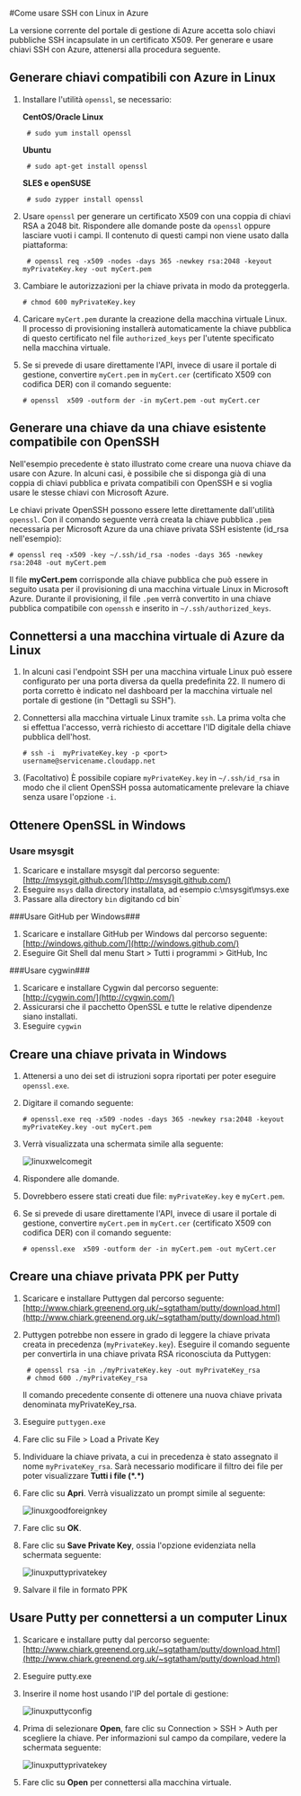 ﻿<properties urlDisplayName="Use SSH" pageTitle="Usare SSH per connettersi a macchine virtuali Linux in Azure" metaKeywords="Azure SSH keys Linux, Linux vm SSH" description="Learn how to generate and use SSH keys with a Linux virtual machine on Azure." metaCanonical="" services="virtual-machines" documentationCenter="" title="How to Use SSH with Linux on Azure" authors="szarkos" solutions="" manager="timlt" editor="" />

<tags ms.service="virtual-machines" ms.workload="infrastructure-services" ms.tgt_pltfrm="vm-linux" ms.devlang="na" ms.topic="article" ms.date="10/15/2014" ms.author="szarkos" />

#Come usare SSH con Linux in Azure

La versione corrente del portale di gestione di Azure accetta solo chiavi pubbliche SSH incapsulate in un certificato X509. Per generare e usare chiavi SSH con Azure, attenersi alla procedura seguente.

## Generare chiavi compatibili con Azure in Linux ##

1. Installare l'utilità `openssl`, se necessario:

	**CentOS/Oracle Linux**

		# sudo yum install openssl

	**Ubuntu**

		# sudo apt-get install openssl

	**SLES e openSUSE**

		# sudo zypper install openssl


2. Usare `openssl` per generare un certificato X509 con una coppia di chiavi RSA a 2048 bit. Rispondere alle domande poste da `openssl` oppure lasciare vuoti i campi. Il contenuto di questi campi non viene usato dalla piattaforma:

		# openssl req -x509 -nodes -days 365 -newkey rsa:2048 -keyout myPrivateKey.key -out myCert.pem

3.	Cambiare le autorizzazioni per la chiave privata in modo da proteggerla.

		# chmod 600 myPrivateKey.key

4.	Caricare `myCert.pem` durante la creazione della macchina virtuale Linux. Il processo di provisioning installerà automaticamente la chiave pubblica di questo certificato nel file `authorized_keys` per l'utente specificato nella macchina virtuale.

5.	Se si prevede di usare direttamente l'API, invece di usare il portale di gestione, convertire `myCert.pem` in `myCert.cer` (certificato X509 con codifica DER) con il comando seguente:

		# openssl  x509 -outform der -in myCert.pem -out myCert.cer


## Generare una chiave da una chiave esistente compatibile con OpenSSH
Nell'esempio precedente è stato illustrato come creare una nuova chiave da usare con Azure. In alcuni casi, è possibile che si disponga già di una coppia di chiavi pubblica e privata compatibili con OpenSSH e si voglia usare le stesse chiavi con Microsoft Azure.

Le chiavi private OpenSSH possono essere lette direttamente dall'utilità `openssl`. Con il comando seguente verrà creata la chiave pubblica `.pem` necessaria per Microsoft Azure da una chiave privata SSH esistente (id_rsa nell'esempio):

	# openssl req -x509 -key ~/.ssh/id_rsa -nodes -days 365 -newkey rsa:2048 -out myCert.pem

Il file **myCert.pem** corrisponde alla chiave pubblica che può essere in seguito usata per il provisioning di una macchina virtuale Linux in Microsoft Azure. Durante il provisioning, il file `.pem` verrà convertito in una chiave pubblica compatibile con `openssh` e inserito in `~/.ssh/authorized_keys`.


## Connettersi a una macchina virtuale di Azure da Linux

1. In alcuni casi l'endpoint SSH per una macchina virtuale Linux può essere configurato per una porta diversa da quella predefinita 22. Il numero di porta corretto è indicato nel dashboard per la macchina virtuale nel portale di gestione (in "Dettagli su SSH").

2.	Connettersi alla macchina virtuale Linux tramite `ssh`. La prima volta che si effettua l'accesso, verrà richiesto di accettare l'ID digitale della chiave pubblica dell'host.

		# ssh -i  myPrivateKey.key -p <port> username@servicename.cloudapp.net

3.	(Facoltativo) È possibile copiare `myPrivateKey.key` in `~/.ssh/id_rsa` in modo che il client OpenSSH possa automaticamente prelevare la chiave senza usare l'opzione `-i`.

## Ottenere OpenSSL in Windows ##
### Usare msysgit ###

1.	Scaricare e installare msysgit dal percorso seguente: [http://msysgit.github.com/](http://msysgit.github.com/)
2.	Eseguire `msys` dalla directory installata, ad esempio c:\msysgit\msys.exe
3.	Passare alla directory `bin` digitando cd bin`

###Usare GitHub per Windows###

1.	Scaricare e installare GitHub per Windows dal percorso seguente: [http://windows.github.com/](http://windows.github.com/)
2.	Eseguire Git Shell dal menu Start > Tutti i programmi > GitHub, Inc

###Usare cygwin###

1.	Scaricare e installare Cygwin dal percorso seguente: [http://cygwin.com/](http://cygwin.com/)
2.	Assicurarsi che il pacchetto OpenSSL e tutte le relative dipendenze siano installati.
3.	Eseguire `cygwin`

## Creare una chiave privata in Windows ##

1.	Attenersi a uno dei set di istruzioni sopra riportati per poter eseguire `openssl.exe`.
2.	Digitare il comando seguente:

		# openssl.exe req -x509 -nodes -days 365 -newkey rsa:2048 -keyout myPrivateKey.key -out myCert.pem

3.	Verrà visualizzata una schermata simile alla seguente:

	![linuxwelcomegit](./media/virtual-machines-linux-use-ssh-key/linuxwelcomegit.png)

4.	Rispondere alle domande.
5.	Dovrebbero essere stati creati due file: `myPrivateKey.key` e `myCert.pem`.
6.	Se si prevede di usare direttamente l'API, invece di usare il portale di gestione, convertire `myCert.pem` in `myCert.cer` (certificato X509 con codifica DER) con il comando seguente:

		# openssl.exe  x509 -outform der -in myCert.pem -out myCert.cer

## Creare una chiave privata PPK per Putty ##

1. Scaricare e installare Puttygen dal percorso seguente: [http://www.chiark.greenend.org.uk/~sgtatham/putty/download.html](http://www.chiark.greenend.org.uk/~sgtatham/putty/download.html)

2. Puttygen potrebbe non essere in grado di leggere la chiave privata creata in precedenza (`myPrivateKey.key`). Eseguire il comando seguente per convertirla in una chiave privata RSA riconosciuta da Puttygen:

		# openssl rsa -in ./myPrivateKey.key -out myPrivateKey_rsa
		# chmod 600 ./myPrivateKey_rsa

	Il comando precedente consente di ottenere una nuova chiave privata denominata myPrivateKey_rsa.

3. Eseguire `puttygen.exe`

4. Fare clic su File > Load a Private Key

5. Individuare la chiave privata, a cui in precedenza è stato assegnato il nome `myPrivateKey_rsa`. Sarà necessario modificare il filtro dei file per poter visualizzare **Tutti i file (\*.\*)**

6. Fare clic su **Apri**. Verrà visualizzato un prompt simile al seguente:

	![linuxgoodforeignkey](./media/virtual-machines-linux-use-ssh-key/linuxgoodforeignkey.png)

7. Fare clic su **OK**.

8. Fare clic su **Save Private Key**, ossia l'opzione evidenziata nella schermata seguente:

	![linuxputtyprivatekey](./media/virtual-machines-linux-use-ssh-key/linuxputtygenprivatekey.png)

9. Salvare il file in formato PPK


## Usare Putty per connettersi a un computer Linux ##

1.	Scaricare e installare putty dal percorso seguente: [http://www.chiark.greenend.org.uk/~sgtatham/putty/download.html](http://www.chiark.greenend.org.uk/~sgtatham/putty/download.html)
2.	Eseguire putty.exe
3.	Inserire il nome host usando l'IP del portale di gestione:

	![linuxputtyconfig](./media/virtual-machines-linux-use-ssh-key/linuxputtyconfig.png)

4.	Prima di selezionare **Open**, fare clic su Connection > SSH > Auth per scegliere la chiave. Per informazioni sul campo da compilare, vedere la schermata seguente:

	![linuxputtyprivatekey](./media/virtual-machines-linux-use-ssh-key/linuxputtyprivatekey.png)

5.	Fare clic su **Open** per connettersi alla macchina virtuale.

<!--HONumber=35.1-->
